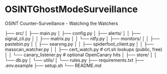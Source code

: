 # OSINTGhostModeSurveillance
OSINT Counter-Surveillance - Watching the Watchers

├── src/
│   ├── main.py
│   ├── config.py
│   ├── alerts/
│   │   ├── signal_cli.py
│   │   ├── matrix.py
│   │   └── ntfy.py
│   ├── monitors/
│   │   ├── pastebin.py
│   │   ├── searxng.py
│   │   ├── spiderfoot_client.py
│   │   ├── masscan_watcher.py
│   │   ├── cert_watch.py      # crt.sh lookups (public, free)
│   │   └── canary_listener.py # optional OpenCanary hits
│   ├── store/
│   │   └── db.py
│   └── utils/
│       └── rules.py
├── requirements.txt
├── .env.example
├── setup.sh
└── README.md
